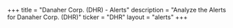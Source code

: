 +++
title = "Danaher Corp. (DHR) - Alerts"
description = "Analyze the Alerts for Danaher Corp. (DHR)"
ticker = "DHR"
layout = "alerts"
+++

